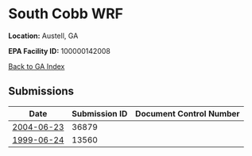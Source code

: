 # South Cobb WRF

**Location:** Austell, GA

**EPA Facility ID:** 100000142008

[Back to GA Index](../../index.md)

## Submissions

| Date | Submission ID | Document Control Number |
|------|--------------|-------------------------|
| [2004-06-23](submissions/36879.md) | 36879 |  |
| [1999-06-24](submissions/13560.md) | 13560 |  |
